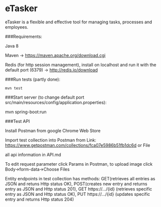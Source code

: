 # eTasker
eTasker is a flexible and effective tool for managing tasks, processes and employees.

###Requirements:

Java 8

Maven -> https://maven.apache.org/download.cgi

Redis (for http session management), install on localhost and run it with the default port (6379) -> http://redis.io/download

###Run tests (partly done):
```
mvn test
```
###Start server (to change default port src/main/resources/config/application.properties):

mvn spring-boot:run

###Test API

Install Postman from google Chrome Web Store

Import test collection into Postman from Link: https://www.getpostman.com/collections/fca07e5986b51fb1dc6d or File

all api information in API.md 

To edit request parameter click Params in Postman, to upload image click Body->form-data->Choose Files

Entity endpoints in test collection has methods: GET(retrieves all entries as JSON and retuns Http status OK), POST(creates new entry and returns entry as JSON and Http status 201), GET https://.../{id} (retrieves specific entry as JSON and Http status OK), PUT https://.../{id} (updates specific entry and returns Http status 204)
